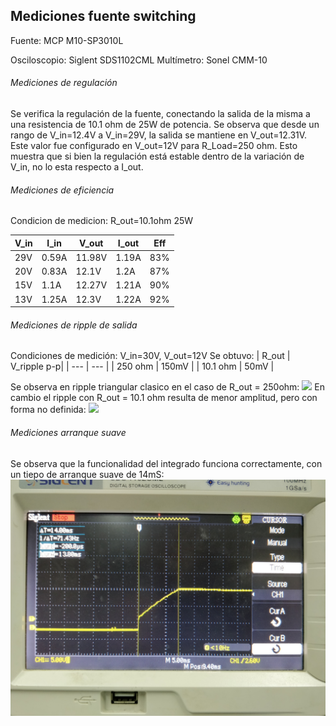 ## Mediciones fuente switching

Fuente: MCP M10-SP3010L

Osciloscopio: Siglent SDS1102CML
Multímetro: Sonel CMM-10

###### Mediciones de regulación
Se verifica la regulación de la fuente, conectando la salida de la misma a una resistencia de 10.1 ohm de 25W de potencia. Se observa que desde un rango de V_in=12.4V a V_in=29V, la salida se mantiene en V_out=12.31V. Este valor fue configurado en V_out=12V para R_Load=250 ohm. Esto muestra que si bien la regulación está estable dentro de la variación de V_in, no lo esta respecto a I_out.

###### Mediciones de eficiencia

Condicion de medicion: R_out=10.1ohm 25W


| V_in | I_in | V_out | I_out | Eff |
| --- | --- | --- | --- | --- |
| 29V | 0.59A | 11.98V | 1.19A | 83% |
| 20V | 0.83A | 12.1V  | 1.2A  | 87% |
| 15V | 1.1A  | 12.27V | 1.21A | 90% |
| 13V | 1.25A | 12.3V  | 1.22A | 92% |


###### Mediciones de ripple de salida

Condiciones de medición:
V_in=30V, V_out=12V
Se obtuvo:
| R_out | V_ripple p-p|
| --- | --- |
| 250 ohm | 150mV | 
| 10.1 ohm | 50mV |

Se observa en ripple triangular clasico en el caso de R_out = 250ohm:
![](https://github.com/jpgoyret/tp-final-ruiz-goyret-DCE-FIUBA-1C2019/blob/develop/Supply/mediciones_supply/fotos_mediciones_15_7_19/ripple_250.jpg)
En cambio el ripple con R_out = 10.1 ohm resulta de menor amplitud, pero con forma no definida:
![](https://github.com/jpgoyret/tp-final-ruiz-goyret-DCE-FIUBA-1C2019/blob/develop/Supply/mediciones_supply/fotos_mediciones_15_7_19/ripple_10.jpg)

###### Mediciones arranque suave

Se observa que la funcionalidad del integrado funciona correctamente, con un tiepo de arranque suave de 14mS:
![](https://github.com/jpgoyret/tp-final-ruiz-goyret-DCE-FIUBA-1C2019/blob/develop/Supply/mediciones_supply/fotos_mediciones_15_7_19/time_ss.jpg)
